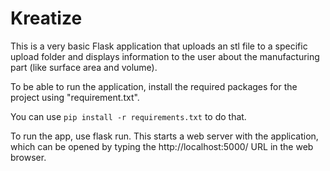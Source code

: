 # Kreatize
This is a very basic Flask application that uploads an stl file to a specific upload folder and displays information to the user about the manufacturing part (like surface area and volume).

To be able to run the application, install the required packages for the project using "requirement.txt".

You can use  ```pip install -r requirements.txt``` to do that.

To run the app, use flask run. This starts a web server with the application, which can be opened by typing the http://localhost:5000/ URL in the web browser.
